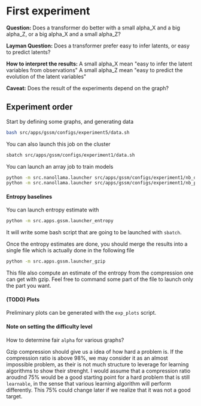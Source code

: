 # First experiment

**Question:**
Does a transformer do better with a small alpha_X and a big alpha_Z, or a big alpha_X and a small alpha_Z?

**Layman Question:**
Does a transformer prefer easy to infer latents, or easy to predict latents?

**How to interpret the results:**
A small alpha_X mean "easy to infer the latent variables from observations"
A small alpha_Z mean "easy to predict the evolution of the latent variables" 

**Caveat:**
Does the result of the experiments depend on the graph?

## Experiment order
Start by defining some graphs, and generating data
```bash
bash src/apps/gssm/configs/experiment5/data.sh
```
You can also launch this job on the cluster
```bash
sbatch src/apps/gssm/configs/experiment1/data.sh
```

You can launch an array job to train models
```bash
python -m src.nanollama.launcher src/apps/gssm/configs/experiment1/nb_data.yaml
python -m src.nanollama.launcher src/apps/gssm/configs/experiment1/nb_params.yaml
```

#### Entropy baselines
You can launch entropy estimate with 
```bash
python -m src.apps.gssm.launcher_entropy
```
It will write some bash script that are going to be launched with `sbatch`.

Once the entropy estimates are done, you should merge the results into a single file which is actually done in the following file
```bash
python -m src.apps.gssm.launcher_gzip
```
This file also compute an estimate of the entropy from the compression one can get with gzip.
Feel free to command some part of the file to launch only the part you want.

#### (TODO) Plots
Preliminary plots can be generated with the `exp_plots` script.

#### Note on setting the difficulty level
How to determine fair `alpha` for various graphs?

Gzip compression should give us a idea of how hard a problem is.
If the compression ratio is above 98%, we may consider it as an almost impossible problem, as their is not much structure to leverage for learning algorithms to show their strenght.
I would assume that a compression ratio aroudnd 75% would be a good starting point for a hard problem that is still `learnable`, in the sense that various learning algorithm will perform differently.
This 75% could change later if we realize that it was not a good target.
